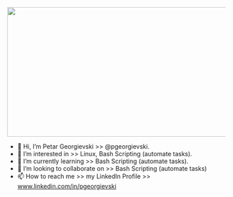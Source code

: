 <div align="center">
  <img src="https://media.giphy.com/media/dWesBcTLavkZuG35MI/giphy.gif" width="600" height="300"/>
</div>

- 👋 Hi, I’m Petar Georgievski >> @pgeorgievski.
- 👀 I’m interested in  >> Linux, Bash Scripting (automate tasks).
- 🌱 I’m currently learning >> Bash Scripting (automate tasks).
- 💞️ I’m looking to collaborate on >> Bash Scripting (automate tasks)
- 📫 How to reach me >> my LinkedIn Profile >> www.linkedin.com/in/pgeorgievski

<!---
pgeorgievski/pgeorgievski is a ✨ special ✨ repository because its `README.md` (this file) appears on your GitHub profile.
You can click the Preview link to take a look at your changes.
--->

